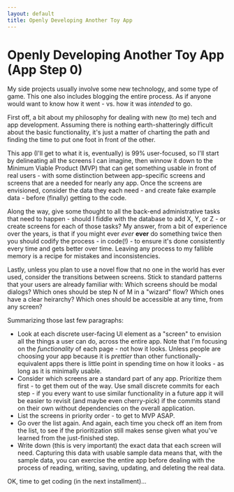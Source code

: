 ```yaml
---
layout: default
title: Openly Developing Another Toy App
---
```

# Openly Developing Another Toy App (App Step 0)
My side projects usually involve some new technology, and some type of game. This one also includes blogging the entire process. As if anyone would want to know how it went - vs. how it was *intended* to go.

First off, a bit about my philosophy for dealing with new (to me) tech and app development. Assuming there is nothing earth-shatteringly difficult about the basic functionality, it's just a matter of charting the path and finding the time to put one foot in front of the other.

This app (I'll get to what it is, eventually) is 99% user-focused, so I'll start by delineating all the screens I can imagine, then winnow it down to the Minimum Viable Product (MVP) that can get something usable in front of real users - with some distinction between app-specific screens and screens that are a needed for nearly any app. Once the screens are envisioned, consider the data they each need - and create fake example data - before (finally) getting to the code.

Along the way, give some thought to all the back-end administrative tasks that need to happen - should I fiddle with the database to add X, Y, or Z - or create screens for each of those tasks? My answer, from a bit of experience over the years, is that if you might ever *ever* **ever** do something twice then you should codify the process - in code(!) - to ensure it's done consistently every time and gets better over time. Leaving any process to my fallible memory is a recipe for mistakes and inconsistencies.

Lastly, unless you plan to use a novel flow that no one in the world has ever used, consider the transitions between screens. Stick to standard patterns that your users are already familiar with: Which screens should be modal dialogs? Which ones should be step N of M in a "wizard" flow? Which ones have a clear heirarchy? Which ones should be accessible at any time, from any screen?

Summarizing those last few paragraphs:

* Look at each discrete user-facing UI element as a "screen" to envision all the things a user can do, across the entire app. Note that I'm focusing on the *functionality* of each page - not how it looks. Unless people are choosing your app because it is *prettier* than other functionally-equivalent apps there is little point in spending time on how it looks - as long as it is minimally usable.
* Consider which screens are a standard part of any app. Prioritize them first - to get them out of the way. Use small discrete commits for each step - if you every want to use similar functionality in a future app it will be easier to revisit (and maybe even cherry-pick) if the commits stand on their own without dependencies on the overall application.
* List the screens in priority order - to get to MVP ASAP.
* Go over the list again. And again, each time you check off an item from the list, to see if the prioritization still makes sense given what you've learned from  the just-finished step.
* Write down (this is very important) the exact data that each screen will need. Capturing this data with usable sample data means that, with the sample data, you can exercise the entire app before dealing with the process of reading, writing, saving, updating, and deleting the real data. 

OK, time to get coding (in the next installment)...
